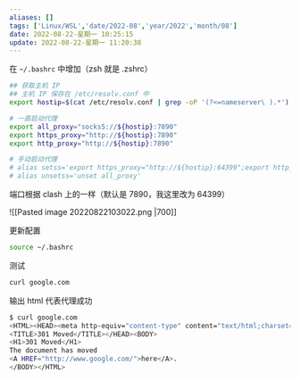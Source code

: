 ```yaml
---
aliases: []
tags: ['Linux/WSL','date/2022-08','year/2022','month/08']
date: 2022-08-22-星期一 10:25:15
update: 2022-08-22-星期一 11:20:38
---
```


在 `~/.bashrc` 中增加（zsh 就是 .zshrc）

```bash
## 获取主机 IP
## 主机 IP 保存在 /etc/resolv.conf 中
export hostip=$(cat /etc/resolv.conf | grep -oP '(?<=nameserver\ ).*')

# 一直启动代理
export all_proxy="socks5://${hostip}:7890"
export https_proxy="http://${hostip}:7890"
export http_proxy="http://${hostip}:7890"

# 手动启动代理
# alias setss='export https_proxy="http://${hostip}:64399";export http_proxy="http://${hostip}:64399";export all_proxy="socks5://${hostip}:64399";'
# alias unsetss='unset all_proxy'
```

端口根据 clash 上的一样（默认是 7890，我这里改为 64399）

![[Pasted image 20220822103022.png |700]]

更新配置

```bash
source ~/.bashrc
```

测试

```bash
curl google.com
```

输出 html 代表代理成功

```bash
$ curl google.com
<HTML><HEAD><meta http-equiv="content-type" content="text/html;charset=utf-8">
<TITLE>301 Moved</TITLE></HEAD><BODY>
<H1>301 Moved</H1>
The document has moved
<A HREF="http://www.google.com/">here</A>.
</BODY></HTML>
```
